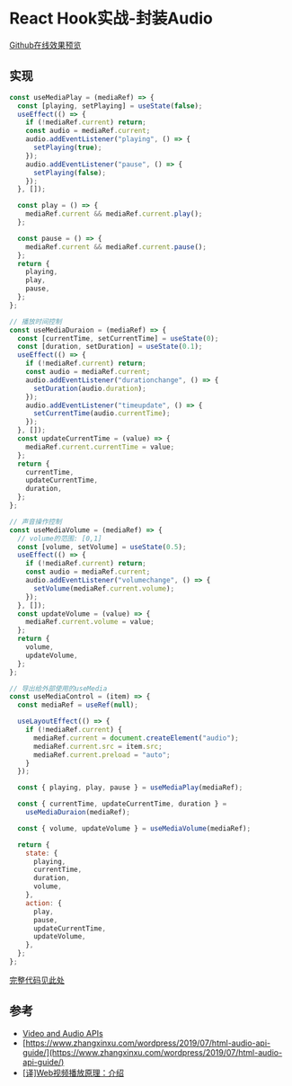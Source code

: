 # React Hook实战-封装Audio

[Github在线效果预览](https://chenxiaoyao6228.github.io/html-preview/?https://github.com/chenxiaoyao6228/fe-notes/blob/main/React相关/_demo/useMedia/index.html)

## 实现

```js
const useMediaPlay = (mediaRef) => {
  const [playing, setPlaying] = useState(false);
  useEffect(() => {
    if (!mediaRef.current) return;
    const audio = mediaRef.current;
    audio.addEventListener("playing", () => {
      setPlaying(true);
    });
    audio.addEventListener("pause", () => {
      setPlaying(false);
    });
  }, []);

  const play = () => {
    mediaRef.current && mediaRef.current.play();
  };

  const pause = () => {
    mediaRef.current && mediaRef.current.pause();
  };
  return {
    playing,
    play,
    pause,
  };
};

// 播放时间控制
const useMediaDuraion = (mediaRef) => {
  const [currentTime, setCurrentTime] = useState(0);
  const [duration, setDuration] = useState(0.1);
  useEffect(() => {
    if (!mediaRef.current) return;
    const audio = mediaRef.current;
    audio.addEventListener("durationchange", () => {
      setDuration(audio.duration);
    });
    audio.addEventListener("timeupdate", () => {
      setCurrentTime(audio.currentTime);
    });
  }, []);
  const updateCurrentTime = (value) => {
    mediaRef.current.currentTime = value;
  };
  return {
    currentTime,
    updateCurrentTime,
    duration,
  };
};

// 声音操作控制
const useMediaVolume = (mediaRef) => {
  // volume的范围: [0,1]
  const [volume, setVolume] = useState(0.5);
  useEffect(() => {
    if (!mediaRef.current) return;
    const audio = mediaRef.current;
    audio.addEventListener("volumechange", () => {
      setVolume(mediaRef.current.volume);
    });
  }, []);
  const updateVolume = (value) => {
    mediaRef.current.volume = value;
  };
  return {
    volume,
    updateVolume,
  };
};

// 导出给外部使用的useMedia
const useMediaControl = (item) => {
  const mediaRef = useRef(null);

  useLayoutEffect(() => {
    if (!mediaRef.current) {
      mediaRef.current = document.createElement("audio");
      mediaRef.current.src = item.src;
      mediaRef.current.preload = "auto";
    }
  });

  const { playing, play, pause } = useMediaPlay(mediaRef);

  const { currentTime, updateCurrentTime, duration } =
    useMediaDuraion(mediaRef);

  const { volume, updateVolume } = useMediaVolume(mediaRef);

  return {
    state: {
      playing,
      currentTime,
      duration,
      volume,
    },
    action: {
      play,
      pause,
      updateCurrentTime,
      updateVolume,
    },
  };
};
```

[完整代码见此处](./_demo/useMedia/index.html)

## 参考

- [Video and Audio APIs](https://developer.mozilla.org/en-US/docs/Learn/JavaScript/Client-side_web_APIs/Video_and_audio_APIs)
- [https://www.zhangxinxu.com/wordpress/2019/07/html-audio-api-guide/](https://www.zhangxinxu.com/wordpress/2019/07/html-audio-api-guide/)
- [[译]Web视频播放原理：介绍](https://www.dazhuanlan.com/tichuan/topics/957744)
